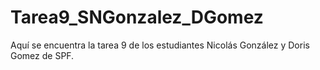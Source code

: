 # Tarea9_SNGonzalez_DGomez
Aquí se encuentra la tarea 9 de los estudiantes Nicolás González y Doris Gomez de SPF.
